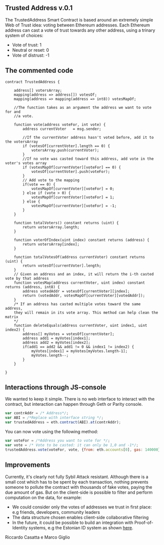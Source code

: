 ## Trusted Address v.0.1

The TrustedAddress Smart Contract is based around an extremely simple Web of Trust idea: voting between Ethereum addresses. Each Ethereum address can cast a vote of trust towards any other address, using a trinary system of choices:

  * Vote of trust:  1
  * Neutral or reset:  0
  * Vote of distrust:  -1

## The commented code

```solidity
contract TrustedAddress {

    address[] votersArray;
    mapping(address => address[]) votesOf;
    mapping(address => mapping(address => int8)) votesMapOf;

    //The function takes as an argument the address we want to vote for and
    //a vote.

    function vote(address voteFor, int vote) {
        address currentVoter   = msg.sender;

        //If the currentVoter address hasn't voted before, add it to the votersArray
        if (votesOf[currentVoter].length == 0) {
            votersArray.push(currentVoter);
        }
        //If no vote was casted toward this address, add vote in the voter's votes array
        if (votesMapOf[currentVoter][voteFor] == 0) {
            votesOf[currentVoter].push(voteFor);
        }
        // Add vote to the mapping
        if(vote == 0) {
            votesMapOf[currentVoter][voteFor] = 0;
        } else if (vote > 0) {
            votesMapOf[currentVoter][voteFor] = 1;
        } else {
            votesMapOf[currentVoter][voteFor] = -1;
        }
    }

    function totalVoters() constant returns (uint) {
        return votersArray.length;
    }

    function voterOfIndex(uint index) constant returns (address) {
        return votersArray[index];
    }

    function totalVotesOf(address currentVoter) constant returns (uint) {
        return votesOf[currentVoter].length;
    }
    // Given an address and an index, it will return the i-th casted vote by that address
    function votesMap(address currentVoter, uint index) constant returns (address, int8) {
        address votedAddr = votesOf[currentVoter][index];
        return (votedAddr, votesMapOf[currentVoter][votedAddr]);
    }
    /* If an address has casted multiple votes toward the same address,
    they will remain in its vote array. This method can help clean the matrix
    */
    function deleteEquals(address currentVoter, uint index1, uint index2) {
        address[] myVotes = votesOf[currentVoter];
        address add1 = myVotes[index1];
        address add2 = myVotes[index2];
        if(add1 == add2 && add1 != 0 && index1 != index2) {
            myVotes[index1] = myVotes[myVotes.length-1];
            myVotes.length--;
        }
    }

}
```


## Interactions through JS-console

We wanted to keep it simple. There is no web interface to interact with the contract, but interaction can happen through Geth or Parity console.

```js
var contrAddr = /* Address*/;
var ABI = /*Replace with interface string */;
var trustedAddress = eth.contract(ABI).at(contrAddr);
```

You can now vote using the following method:

```js
var voteFor = /*Address you want to vote for */;
var vote = /* Vote to be casted: it can only be 1,0 and -1*/;
trustedAddress.vote(voteFor, vote, {from: eth.accounts[0], gas: 140000});
```

## Improvements
Currently, it's clearly not fully Sybil Attack resistant. Although there is a small cost which has to be spent by each transaction, nothing prevents someone to pollute the contract with thousands of fake votes, paying the due amount of gas. But on the client-side is possible to filter and perform computation on the data, for example:
  * We could consider only the votes of addresses we trust in first place: e.g friends, developers, community leaders
  * The data structure chosen enables client-side collaborative filtering
  * In the future, it could be possible to build an integration with Proof-of-Identity systems, e.g the Estonian ID system as shown [here](https://github.com/oraclize/dapp-proof-of-identity).

Riccardo Casatta e Marco Giglio
